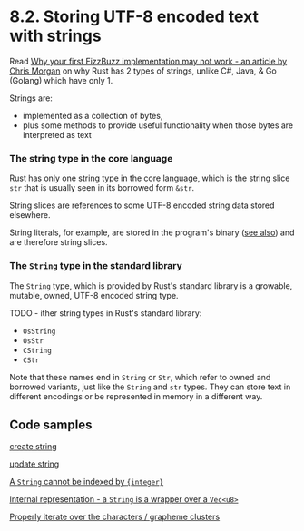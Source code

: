 # 8.2. Storing UTF-8 encoded text with strings

Read [Why your first FizzBuzz implementation may not work - an article by Chris Morgan](https://chrismorgan.info/blog/rust-fizzbuzz/) on why Rust has 2 types of strings, unlike C#, Java, & Go (Golang) which have only 1.

Strings are:

- implemented as a collection of bytes,
- plus some methods to provide useful functionality when those bytes are interpreted as text

### The string type in the core language

Rust has only one string type in the core language, which is the string slice `str` that is usually seen in its borrowed form `&str`.

String slices are references to some UTF-8 encoded string data stored elsewhere.

String literals, for example, are stored in the program's binary ([see also](../../10-generics-traits-lifetimes/10-3-lifetimes/README.md#the-static-lifetime)) and are therefore string slices.

### The `String` type in the standard library

The `String` type, which is provided by Rust's standard library is a growable, mutable, owned, UTF-8 encoded string type.

TODO - ither string types in Rust's standard library:

- `OsString`
- `OsStr`
- `CString`
- `CStr`

Note that these names end in `String` or `Str`, which refer to owned and borrowed variants, just like the `String` and `str` types. They can store text in different encodings or be represented in memory in a different way.

## Code samples

[create string](./crates/create_string/src/main.rs)

[update string](./crates/update_string/src/main.rs)

[A `String` cannot be indexed by `{integer}`](./crates/cannot_index_string/src/main.rs)

[Internal representation - a `String` is a wrapper over a `Vec<u8>`](./crates/string_wraps_vec_u8/src/main.rs)

[Properly iterate over the characters / grapheme clusters](./crates/iterating_over_strings/src/main.rs)
